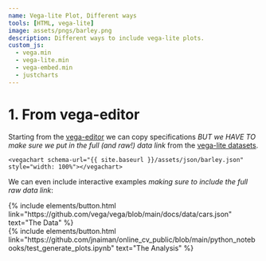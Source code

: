 ```yaml
---
name: Vega-lite Plot, Different ways
tools: [HTML, vega-lite]
image: assets/pngs/barley.png
description: Different ways to include vega-lite plots.
custom_js:
  - vega.min
  - vega-lite.min
  - vega-embed.min
  - justcharts
---
```



# 1. From vega-editor


Starting from the [vega-editor](https://vega.github.io/editor) we can copy specifications *BUT we HAVE TO make sure we put in the full (and raw!) data link* from the [vega-lite datasets](https://github.com/vega/vega-datasets/tree/master/data). 

```
<vegachart schema-url="{{ site.baseurl }}/assets/json/barley.json" style="width: 100%"></vegachart>
```

<vegachart schema-url="{{ site.baseurl }}/assets/json/barley.json" style="width: 100%"></vegachart>

We can even include interactive examples *making sure to include the full raw data link*:

<vegachart schema-url="{{ site.baseurl }}/assets/json/unemploy.json" style="width: 100%"></vegachart>


<!-- these are written in a combo of html and liquid --> 

<div class="left">
{% include elements/button.html link="https://github.com/vega/vega/blob/main/docs/data/cars.json" text="The Data" %}
</div>

<div class="right">
{% include elements/button.html link="https://github.com/jnaiman/online_cv_public/blob/main/python_notebooks/test_generate_plots.ipynb" text="The Analysis" %}
</div>


